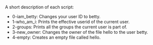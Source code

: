 A short description of each script:
+ 0-iam_betty: Changes your user ID to betty.
+ 1-who_am_i: Prints the effective userid of the current user.
+ 2-groups: Prints all the groups the current user is part of.
+ 3-new_owner: Changes the owner of the file hello to the user betty.
+ 4-empty: Creates an empty file called hello.
